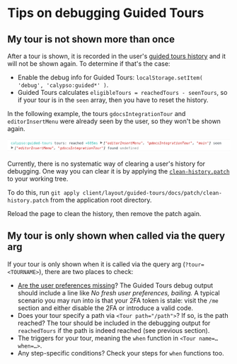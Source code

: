 # Tips on debugging Guided Tours

## My tour is not shown more than once

After a tour is shown, it is recorded in the user's [guided tours history](https://github.com/Automattic/wp-calypso/blob/98fefd12e7ed9c3865400b2ab5e3adb417961d25/client/state/preferences/schema.js#L28-L40) and it will not be shown again. To determine if that's the case:

- Enable the debug info for Guided Tours: `localStorage.setItem( 'debug', 'calypso:guided*' )`.
- Guided Tours calculates `eligibleTours = reachedTours - seenTours`, so if your tour is in the `seen` array, then you have to reset the history.

In the following example, the tours `gdocsIntegrationTour` and `editorInsertMenu` were already seen by the user, so they won't be shown again.

![Tour seen](./img/tour-seen.png)

Currently, there is no systematic way of clearing a user's history for debugging. One way you can clear it is by applying the [`clean-history.patch`](./patch/clean-history.patch) to your working tree.

To do this, run `git apply client/layout/guided-tours/docs/patch/clean-history.patch` from the application root directory.

Reload the page to clean the history, then remove the patch again.

## My tour is only shown when called via the query arg

If your tour is only shown when it is called via the query arg (`?tour=<TOURNAME>`), there are two places to check:

- [Are the user preferences missing](https://github.com/Automattic/wp-calypso/pull/10822)? The Guided Tours debug output should include a line like _No fresh user preferences, bailing._ A typical scenario you may run into is that your 2FA token is stale: visit the `/me` section and either disable the 2FA or introduce a valid code.
- Does your tour specify a path via `<Tour path="/path">`? If so, is the path reached? The tour should be included in the debugging output for `reachedTours` if the path is indeed reached (see previous section).
- The triggers for your tour, meaning the `when` function in `<Tour name=… when=…>`.
- Any step-specific conditions? Check your steps for `when` functions too.
